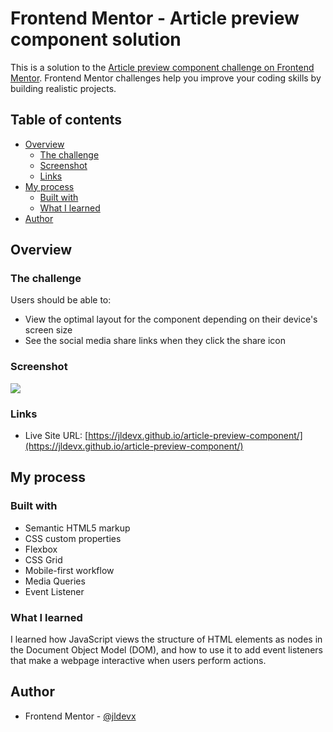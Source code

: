 # Frontend Mentor - Article preview component solution

This is a solution to the [Article preview component challenge on Frontend Mentor](https://www.frontendmentor.io/challenges/article-preview-component-dYBN_pYFT). Frontend Mentor challenges help you improve your coding skills by building realistic projects. 

## Table of contents

- [Overview](#overview)
  - [The challenge](#the-challenge)
  - [Screenshot](#screenshot)
  - [Links](#links)
- [My process](#my-process)
  - [Built with](#built-with)
  - [What I learned](#what-i-learned)
- [Author](#author)

## Overview

### The challenge

Users should be able to:

- View the optimal layout for the component depending on their device's screen size
- See the social media share links when they click the share icon

### Screenshot

![](./screenshot.jpg)

### Links

- Live Site URL: [https://jldevx.github.io/article-preview-component/](https://jldevx.github.io/article-preview-component/)

## My process

### Built with

- Semantic HTML5 markup
- CSS custom properties
- Flexbox
- CSS Grid
- Mobile-first workflow
- Media Queries
- Event Listener

### What I learned

I learned how JavaScript views the structure of HTML elements as nodes in the Document Object Model (DOM), and how to use it to add event listeners that make a webpage interactive when users perform actions.

## Author

- Frontend Mentor - [@jldevx](https://www.frontendmentor.io/profile/jldevx)
